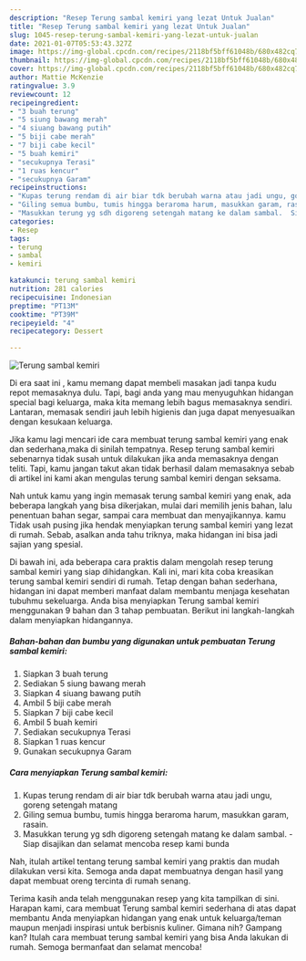 ```yaml
---
description: "Resep Terung sambal kemiri yang lezat Untuk Jualan"
title: "Resep Terung sambal kemiri yang lezat Untuk Jualan"
slug: 1045-resep-terung-sambal-kemiri-yang-lezat-untuk-jualan
date: 2021-01-07T05:53:43.327Z
image: https://img-global.cpcdn.com/recipes/2118bf5bff61048b/680x482cq70/terung-sambal-kemiri-foto-resep-utama.jpg
thumbnail: https://img-global.cpcdn.com/recipes/2118bf5bff61048b/680x482cq70/terung-sambal-kemiri-foto-resep-utama.jpg
cover: https://img-global.cpcdn.com/recipes/2118bf5bff61048b/680x482cq70/terung-sambal-kemiri-foto-resep-utama.jpg
author: Mattie McKenzie
ratingvalue: 3.9
reviewcount: 12
recipeingredient:
- "3 buah terung"
- "5 siung bawang merah"
- "4 siuang bawang putih"
- "5 biji cabe merah"
- "7 biji cabe kecil"
- "5 buah kemiri"
- "secukupnya Terasi"
- "1 ruas kencur"
- "secukupnya Garam"
recipeinstructions:
- "Kupas terung rendam di air biar tdk berubah warna atau jadi ungu, goreng setengah matang"
- "Giling semua bumbu, tumis hingga beraroma harum, masukkan garam, rasain."
- "Masukkan terung yg sdh digoreng setengah matang ke dalam sambal.  Siap disajikan dan selamat mencoba resep kami bunda"
categories:
- Resep
tags:
- terung
- sambal
- kemiri

katakunci: terung sambal kemiri 
nutrition: 281 calories
recipecuisine: Indonesian
preptime: "PT13M"
cooktime: "PT39M"
recipeyield: "4"
recipecategory: Dessert

---
```



![Terung sambal kemiri](https://img-global.cpcdn.com/recipes/2118bf5bff61048b/680x482cq70/terung-sambal-kemiri-foto-resep-utama.jpg)

Di era  saat ini , kamu memang dapat membeli masakan jadi tanpa kudu repot memasaknya dulu. Tapi, bagi anda yang mau menyuguhkan hidangan special bagi keluarga, maka kita memang lebih bagus memasaknya sendiri. Lantaran, memasak sendiri jauh lebih higienis dan juga dapat menyesuaikan dengan kesukaan keluarga.

Jika kamu lagi mencari ide cara membuat terung sambal kemiri yang enak dan sederhana,maka di sinilah tempatnya. Resep terung sambal kemiri  sebenarnya tidak susah untuk dilakukan jika anda memasaknya dengan teliti. Tapi, kamu jangan takut akan tidak berhasil dalam memasaknya 
sebab di artikel ini kami akan mengulas terung sambal kemiri dengan seksama.  



Nah untuk kamu yang ingin memasak terung sambal kemiri yang enak, ada beberapa langkah yang bisa dikerjakan, mulai dari memilih jenis bahan, lalu penentuan bahan segar, sampai cara membuat dan menyajikannya. kamu Tidak usah pusing jika hendak menyiapkan terung sambal kemiri yang lezat di rumah. Sebab, asalkan anda  tahu triknya, maka hidangan ini bisa jadi sajian yang spesial.

Di bawah ini, ada beberapa cara praktis  dalam mengolah resep terung sambal kemiri yang siap dihidangkan. Kali ini, mari kita coba kreasikan terung sambal kemiri sendiri di rumah. Tetap dengan bahan sederhana, hidangan ini dapat memberi manfaat dalam membantu menjaga kesehatan tubuhmu sekeluarga. Anda bisa menyiapkan Terung sambal kemiri menggunakan 9 bahan dan 3 tahap pembuatan. Berikut ini langkah-langkah dalam menyiapkan hidangannya.

<!--inarticleads1-->

##### Bahan-bahan dan bumbu yang digunakan untuk pembuatan Terung sambal kemiri:

1. Siapkan 3 buah terung
1. Sediakan 5 siung bawang merah
1. Siapkan 4 siuang bawang putih
1. Ambil 5 biji cabe merah
1. Siapkan 7 biji cabe kecil
1. Ambil 5 buah kemiri
1. Sediakan secukupnya Terasi
1. Siapkan 1 ruas kencur
1. Gunakan secukupnya Garam




<!--inarticleads2-->

##### Cara menyiapkan Terung sambal kemiri:

1. Kupas terung rendam di air biar tdk berubah warna atau jadi ungu, goreng setengah matang
1. Giling semua bumbu, tumis hingga beraroma harum, masukkan garam, rasain.
1. Masukkan terung yg sdh digoreng setengah matang ke dalam sambal.  - Siap disajikan dan selamat mencoba resep kami bunda




Nah, itulah artikel tentang  terung sambal kemiri  yang praktis dan mudah dilakukan versi kita. Semoga anda dapat membuatnya dengan hasil yang dapat membuat oreng tercinta di rumah senang. 

Terima kasih anda telah menggunakan resep yang kita tampilkan di sini. Harapan kami, cara membuat  Terung sambal kemiri sederhana di atas dapat membantu Anda menyiapkan hidangan yang enak untuk keluarga/teman maupun menjadi inspirasi untuk berbisnis kuliner. Gimana nih? Gampang kan? Itulah cara membuat terung sambal kemiri yang bisa Anda lakukan di rumah. Semoga bermanfaat dan selamat mencoba!

